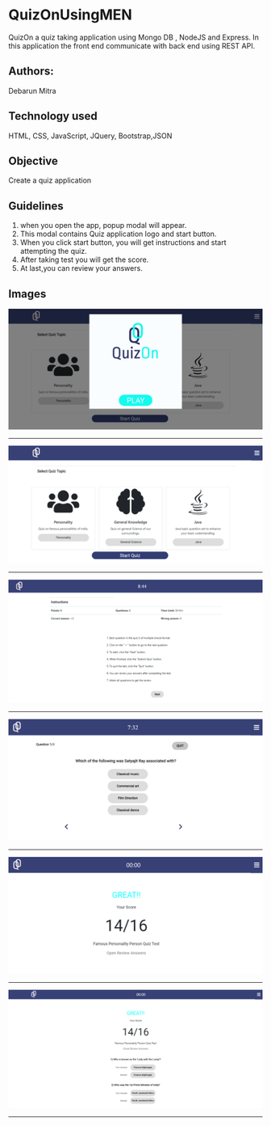 # QuizOnUsingMEN
QuizOn a quiz taking application using Mongo DB , NodeJS and Express. In this application the front end communicate with back end using REST API.

## Authors:
Debarun Mitra

## Technology used
HTML, CSS, JavaScript, JQuery, Bootstrap,JSON

## Objective
Create a quiz application

## Guidelines
1. when you open the app, popup modal will appear.
2. This modal contains Quiz application logo and start button.
3. When you click start button, you will get instructions and start attempting the quiz.
4. After taking test you will get the score.
5. At last,you can review your answers.

## Images
![StartImage](images/startPage.PNG)
**********************************************************
![selectTopic](images/selectTopic.PNG)
**********************************************************
![instruction](images/instruction.PNG)
**********************************************************
![questions](images/questions.PNG)
**********************************************************
![score](images/score.PNG)
**********************************************************
![reviewAns](images/reviewAns.PNG)
**********************************************************
